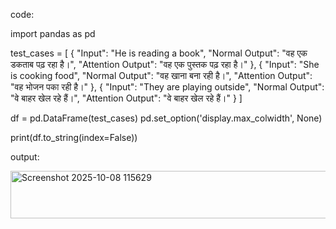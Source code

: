 code:

import pandas as pd

test_cases = [
    {
        "Input": "He is reading a book",
        "Normal Output": "वह एक डकताब पढ़ रहा है।",
        "Attention Output": "वह एक पुस्तक पढ़ रहा है।"
    },
    {
        "Input": "She is cooking food",
        "Normal Output": "वह खाना बना रही है।",
        "Attention Output": "वह भोजन पका रही है।"
    },
    {
        "Input": "They are playing outside",
        "Normal Output": "वे बाहर खेल रहे हैं।",
        "Attention Output": "वे बाहर खेल रहे हैं।"
    }
]

df = pd.DataFrame(test_cases)
pd.set_option('display.max_colwidth', None)

print(df.to_string(index=False))

output:

<img width="544" height="76" alt="Screenshot 2025-10-08 115629" src="https://github.com/user-attachments/assets/f5ac5022-acc1-47d9-9292-4bfdd4e1b3f3" />
